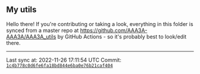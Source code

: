## My utils

Hello there! If you're contributing or taking a look, everything in this folder
is synced from a master repo at https://github.com/AAA3A-AAA3A/AAA3A_utils by GitHub Actions -
so it's probably best to look/edit there.

---

Last sync at: 2022-11-26 17:11:54 UTC
Commit: [`1c4b778c0d6fe6fa18bd844e6ba0e76b21caf404`](https://github.com/AAA3A-AAA3A/AAA3A_utils/commit/1c4b778c0d6fe6fa18bd844e6ba0e76b21caf404)

